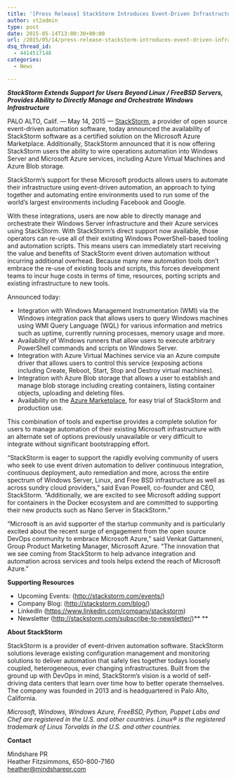 ```yaml
---
title: '[Press Release] StackStorm Introduces Event-Driven Infrastructure Automation For Microsoft Azure'
author: st2admin
type: post
date: 2015-05-14T13:00:30+00:00
url: /2015/05/14/press-release-stackstorm-introduces-event-driven-infrastructure-automation-for-microsoft-azure/
dsq_thread_id:
  - 4414517148
categories:
  - News

---
```

**_StackStorm Extends Support for Users Beyond Linux / FreeBSD Servers, Provides Ability to Directly Manage and Orchestrate Windows Infrastructure_**

PALO ALTO, Calif. — May 14, 2015 — [StackStorm][1], a provider of open source event-driven automation software, today announced the availability of StackStorm software as a certified solution on the Microsoft Azure Marketplace. Additionally, StackStorm announced that it is now offering StackStorm users the ability to wire operations automation into Windows Server and Microsoft Azure services, including Azure Virtual Machines and Azure Blob storage.

StackStorm’s support for these Microsoft products allows users to automate their infrastructure using event-driven automation, an approach to tying together and automating entire environments used to run some of the world’s largest environments including Facebook and Google.

With these integrations, users are now able to directly manage and orchestrate their Windows Server infrastructure and their Azure services using StackStorm. With StackStorm’s direct support now available, those operators can re-use all of their existing Windows PowerShell-based tooling and automation scripts. This means users can immediately start receiving the value and benefits of StackStorm event driven automation without incurring additional overhead. Because many new automation tools don&#8217;t embrace the re-use of existing tools and scripts, this forces development teams to incur huge costs in terms of time, resources, porting scripts and existing infrastructure to new tools.

<!--more-->Announced today:

  * Integration with Windows Management Instrumentation (WMI) via the Windows integration pack that allows users to query Windows machines using WMI Query Language (WQL) for various information and metrics such as uptime, currently running processes, memory usage and more.
  * Availability of Windows runners that allow users to execute arbitrary PowerShell commands and scripts on Windows Server.
  * Integration with Azure Virtual Machines service via an Azure compute driver that allows users to control this service (exposing actions including Create, Reboot, Start, Stop and Destroy virtual machines).
  * Integration with Azure Blob storage that allows a user to establish and manage blob storage including creating containers, listing container objects, uploading and deleting files.
  * Availability on the [Azure Marketplace][2], for easy trial of StackStorm and production use.

This combination of tools and expertise provides a complete solution for users to manage automation of their existing Microsoft infrastructure with an alternate set of options previously unavailable or very difficult to integrate without significant bootstrapping effort.

“StackStorm is eager to support the rapidly evolving community of users who seek to use event driven automation to deliver continuous integration, continuous deployment, auto remediation and more, across the entire spectrum of Windows Server, Linux, and Free BSD infrastructure as well as across sundry cloud providers,” said Evan Powell, co-founder and CEO, StackStorm. “Additionally, we are excited to see Microsoft adding support for containers in the Docker ecosystem and are committed to supporting their new products such as Nano Server in StackStorm.”

“Microsoft is an avid supporter of the startup community and is particularly excited about the recent surge of engagement from the open source DevOps community to embrace Microsoft Azure,” said Venkat Gattamneni, Group Product Marketing Manager, Microsoft Azure. “The innovation that we see coming from StackStorm to help advance integration and automation across services and tools helps extend the reach of Microsoft Azure.”

**Supporting Resources**

  * Upcoming Events: (<a href="http://stackstorm.com/events/" target="_blank">http://stackstorm.com/events/</a>)
  * Company Blog: (<a href="http://stackstorm.com/blog/" target="_blank">http://stackstorm.com/blog/</a>)
  * LinkedIn (<a href="https://www.linkedin.com/company/stackstorm" target="_blank">https://www.linkedin.com/company/stackstorm</a>)
  * Newsletter (<a href="http://stackstorm.com/subscribe-to-newsletter/" target="_blank">http://stackstorm.com/subscribe-to-newsletter/</a>)** **

**About StackStorm**

StackStorm is a provider of event-driven automation software. StackStorm solutions leverage existing configuration management and monitoring solutions to deliver automation that safely ties together todays loosely coupled, heterogeneous, ever changing infrastructures. Built from the ground up with DevOps in mind, StackStorm’s vision is a world of self-driving data centers that learn over time how to better operate themselves. The company was founded in 2013 and is headquartered in Palo Alto, California.

_Microsoft, Windows, Windows Azure, FreeBSD, Python, Puppet Labs and Chef are registered in the U.S. and other countries._ _Linux® is the registered trademark of Linus Torvalds in the U.S. and other countries._ 

**Contact**

Mindshare PR  
Heather Fitzsimmons, 650-800-7160  
heather@mindsharepr.com

 [1]: www.stackstorm.com
 [2]: http://azure.microsoft.com/en-us/marketplace/